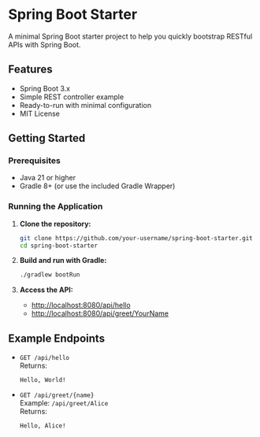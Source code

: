 # Spring Boot Starter

A minimal Spring Boot starter project to help you quickly bootstrap RESTful APIs with Spring Boot.

## Features

- Spring Boot 3.x
- Simple REST controller example
- Ready-to-run with minimal configuration
- MIT License

## Getting Started

### Prerequisites

- Java 21 or higher
- Gradle 8+ (or use the included Gradle Wrapper)

### Running the Application

1. **Clone the repository:**
   ```bash
   git clone https://github.com/your-username/spring-boot-starter.git
   cd spring-boot-starter
   ```

2. **Build and run with Gradle:**
   ```bash
   ./gradlew bootRun
   ```

3. **Access the API:**
   - [http://localhost:8080/api/hello](http://localhost:8080/api/hello)
   - [http://localhost:8080/api/greet/YourName](http://localhost:8080/api/greet/YourName)

## Example Endpoints

- `GET /api/hello`  
  Returns:  
  ```
  Hello, World!
  ```

- `GET /api/greet/{name}`  
  Example: `/api/greet/Alice`  
  Returns:  
  ```
  Hello, Alice!
  ```



